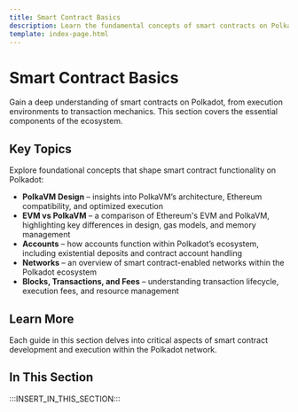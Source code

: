 ```yaml
---
title: Smart Contract Basics
description: Learn the fundamental concepts of smart contracts on Polkadot, including PolkaVM, account management, networks, and transaction mechanics.
template: index-page.html
---
```


# Smart Contract Basics

Gain a deep understanding of smart contracts on Polkadot, from execution environments to transaction mechanics. This section covers the essential components of the ecosystem.

## Key Topics

Explore foundational concepts that shape smart contract functionality on Polkadot:

- **PolkaVM Design** – insights into PolkaVM’s architecture, Ethereum compatibility, and optimized execution
- **EVM vs PolkaVM** – a comparison of Ethereum's EVM and PolkaVM, highlighting key differences in design, gas models, and memory management
- **Accounts** – how accounts function within Polkadot’s ecosystem, including existential deposits and contract account handling
- **Networks** – an overview of smart contract-enabled networks within the Polkadot ecosystem
- **Blocks, Transactions, and Fees** – understanding transaction lifecycle, execution fees, and resource management

## Learn More

Each guide in this section delves into critical aspects of smart contract development and execution within the Polkadot network.

## In This Section

:::INSERT_IN_THIS_SECTION:::
